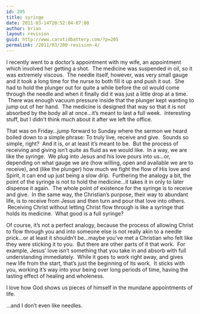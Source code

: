 ```yaml
---
id: 205
title: syringe
date: 2011-03-14T20:52:04-07:00
author: brian
layout: revision
guid: http://www.carotidbattery.com/?p=205
permalink: /2011/03/200-revision-4/
---
```

I recently went to a doctor&#8217;s appointment with my wife, an appointment which involved her getting a shot.  The medicine was suspended in oil, so it was extremely viscous.  The needle itself, however, was very small gauge and it took a long time for the nurse to both fill it up and push it out.  She had to hold the plunger out for quite a while before the oil would come through the needle and when it finally did it was just a little drop at a time.  There was enough vacuum pressure inside that the plunger kept wanting to jump out of her hand.  The medicine is designed that way so that it is not absorbed by the body all at once&#8230;it&#8217;s meant to last a full week.  Interesting stuff, but I didn&#8217;t think much about it after we left the office.

That was on Friday&#8230;jump forward to Sunday where the sermon we heard boiled down to a simple phrase: To truly live, receive and give.  Sounds so simple, right?  And it is, or at least it&#8217;s meant to be.  But the process of receiving and giving isn&#8217;t quite as fluid as we would like.  In a way, we are like the syringe.  We plug into Jesus and his love pours into us&#8230;or, depending on what gauge we are (how willing, open and available we are to receive), and (like the plunger) how much we fight the flow of His love and Spirit, it can end up just being a slow drip.  Furthering the analogy a bit, the point of the syringe is not to hold the medicine&#8230;it takes it in only to later dispense it again.  The whole point of existence for the syringe is to receive and give.  In the same way, the Christian&#8217;s purpose, their way to abundant life, is to receive from Jesus and then turn and pour that love into others.  Receiving Christ without letting Christ flow through is like a syringe that holds its medicine.  What good is a full syringe?

Of course, it&#8217;s not a perfect analogy, because the process of allowing Christ to flow through you and into someone else is not really akin to a needle prick&#8230;or at least it shouldn&#8217;t be&#8230;maybe you&#8217;ve met a Christian who felt like they were sticking it to you.  But there are other parts of it that work.  For example, Jesus&#8217; love isn&#8217;t something that you take in and absorb with full understanding immediately.  While it goes to work right away, and gives new life from the start, that&#8217;s just the beginning of its work.  It sticks with you, working it&#8217;s way into your being over long periods of time, having the lasting effect of healing and wholeness.

I love how God shows us pieces of himself in the mundane appointments of life.

&#8230;and I don&#8217;t even like needles.